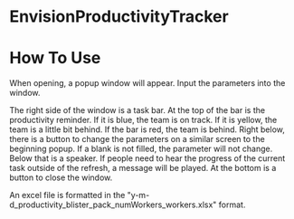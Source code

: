 # EnvisionProductivityTracker
# How To Use
When opening, a popup window will appear. Input the parameters into the window.

The right side of the window is a task bar. At the top of the bar is the productivity reminder. If it is blue, the team is on track.
If it is yellow, the team is a little bit behind. If the bar is red, the team is behind.
Right below, there is a button to change the parameters on a similar screen to the beginning popup.
If a blank is not filled, the parameter will not change.
Below that is a speaker. If people need to hear the progress of the current task outside of the refresh, 
a message will be played.
At the bottom is a button to close the window.

An excel file is formatted in the "y-m-d_productivity_blister_pack_numWorkers_workers.xlsx"
format.

